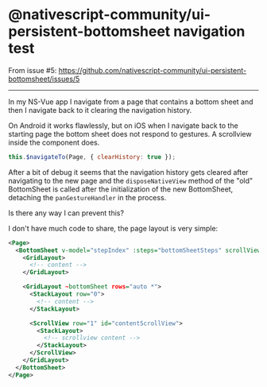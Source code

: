 # @nativescript-community/ui-persistent-bottomsheet navigation test

From issue #5: https://github.com/nativescript-community/ui-persistent-bottomsheet/issues/5

---

In my NS-Vue app I navigate from a page that contains a bottom sheet and then I navigate back to it clearing the navigation history.  

On Android it works flawlessly, but on iOS when I navigate back to the starting page the bottom sheet does not respond to gestures. A scrollview inside the component does.

```js
this.$navigateTo(Page, { clearHistory: true });
```

After a bit of debug it seems that the navigation history gets cleared after navigating to the new page and the `disposeNativeView` method of the "old" BottomSheet is called after the initialization of the new BottomSheet, detaching the `panGestureHandler` in the process.

Is there any way I can prevent this?

I don't have much code to share, the page layout is very simple:
```xml
<Page>
  <BottomSheet v-model="stepIndex" :steps="bottomSheetSteps" scrollViewId="contentScrollView">
    <GridLayout>
      <!-- content -->
    </GridLayout>

    <GridLayout ~bottomSheet rows="auto *">
      <StackLayout row="0">
        <!-- content -->
      </StackLayout>

      <ScrollView row="1" id="contentScrollView">
        <StackLayout>
          <!-- scrollview content -->
        </StackLayout>
      </ScrollView>
    </GridLayout>
  </BottomSheet>
</Page>
```
